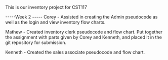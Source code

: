 This is our inventory project for CST117

-----Week 2 -----
Corey - Assisted in creating the Admin pseudocode as well as the login and view inventory flow charts.

Mathew - Created inventory clerk pseudocode and flow chart. Put together the assignment with parts given by Corey and Kenneth, and placed it in the git repository for submission.

Kenneth - Created the sales associate pseudocode and flow chart.

